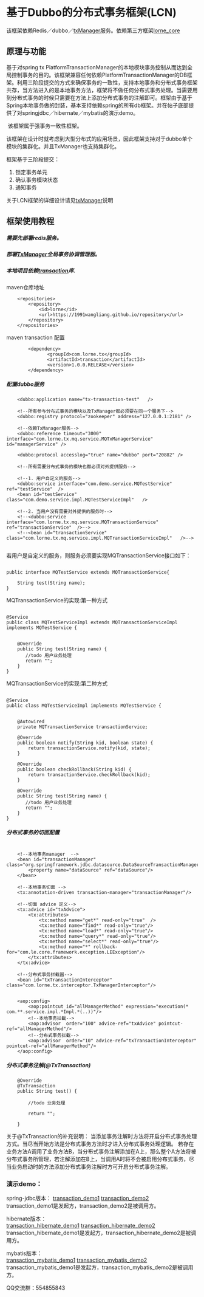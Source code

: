 # 基于Dubbo的分布式事务框架(LCN)

  该框架依赖Redis／dubbo／[txManager](https://github.com/1991wangliang/txManager)服务。依赖第三方框架[lorne_core](https://github.com/1991wangliang/lorne_core)
  
## 原理与功能
  基于对spring tx PlatformTransactionManager的本地模块事务控制从而达到全局控制事务的目的。该框架兼容任何依赖PlatformTransactionManager的DB框架。利用三阶段提交的方式来确保事务的一致性，支持本地事务和分布式事务框架共存，当方法进入的是本地事务方法，框架将不做任何分布式事务处理。当需要用到分布式事务的时候只需要在方法上添加分布式事务的注解即可。框架由于基于Spring本地事务做的封装，基本支持依赖spring的所有db框架。并在帖子底部提供了对springjdbc／hibernate／mybatis的演示demo。
  
  该框架属于强事务一致性框架。
  
  该框架在设计时就考虑到大型分布式的应用场景，因此框架支持对于dubbo单个模块的集群化。并且TxManager也支持集群化。
  
框架基于三阶段提交：
  
1. 锁定事务单元
2. 确认事务模块状态
3. 通知事务
   

关于LCN框架的详细设计请见[txManager](https://github.com/1991wangliang/txManager)说明


   
## 框架使用教程
##### 需要先部署redis服务。  
##### 部署[TxManager](https://github.com/1991wangliang/txManager)全局事务协调管理器。  
##### 本地项目依赖[transaction](https://github.com/1991wangliang/transaction)库.  

maven仓库地址

```$xslt
    <repositories>
        <repository>
            <id>lorne</id>
            <url>https://1991wangliang.github.io/repository</url>
        </repository>
    </repositories>
```
maven transaction 配置

``` 
        <dependency>
               <groupId>com.lorne.tx</groupId>
               <artifactId>transaction</artifactId>
               <version>1.0.0.RELEASE</version>
        </dependency> 
```
##### 配置dubbo服务
```
    <dubbo:application name="tx-transaction-test"   />

    <!--所有参与分布式事务的模块以及TxManager都必须要在同一个服务下-->
    <dubbo:registry protocol="zookeeper" address="127.0.0.1:2181" />

    <!--依赖TxManager服务-->
    <dubbo:reference timeout="3000" interface="com.lorne.tx.mq.service.MQTxManagerService" id="managerService" />

    <dubbo:protocol accesslog="true" name="dubbo" port="20882" />

    <!--所有需要分布式事务的模块也都必须对外提供服务-->

    <!--1. 用户自定义的服务-->
    <dubbo:service interface="com.demo.service.MQTestService" ref="testService"  />
    <bean id="testService" class="com.demo.service.impl.MQTestServiceImpl"   />

    <!--2. 当用户没有需要对外提供的服务时-->
    <!--<dubbo:service interface="com.lorne.tx.mq.service.MQTransactionService" ref="transactionService"  />-->
    <!--<bean id="transactionService" class="com.lorne.tx.mq.service.impl.MQTransactionServiceImpl"   />-->
    
```         
若用户是自定义的服务，则服务必须要实现MQTransactionService接口如下：
```$xslt

public interface MQTestService extends MQTransactionService{

    String test(String name);
}

```
MQTransactionService的实现:第一种方式
```$xslt

@Service
public class MQTestServiceImpl extends MQTransactionServiceImpl implements MQTestService {

    
    @Override
    public String test(String name) {
       //todo 用户业务处理 
       return "";
    }
}

```
MQTransactionService的实现:第二种方式
```$xslt

@Service
public class MQTestServiceImpl implements MQTestService {


    @Autowired
    private MQTransactionService transactionService;
    
    @Override
    public boolean notify(String kid, boolean state) {
        return transactionService.notify(kid, state);
    }

    @Override
    public boolean checkRollback(String kid) {
        return transactionService.checkRollback(kid);
    }

    @Override
    public String test(String name) {
       //todo 用户业务处理 
       return "";
    }
}

```

##### 分布式事务的切面配置
  
```$xslt

    <!--本地事务manager  -->
    <bean id="transactionManager" class="org.springframework.jdbc.datasource.DataSourceTransactionManager">
        <property name="dataSource" ref="dataSource"/>
    </bean>

    <!--本地事务切面 -->
    <tx:annotation-driven transaction-manager="transactionManager"/>

    <!--切面 advice 定义-->
    <tx:advice id="txAdvice">
        <tx:attributes>
            <tx:method name="get*" read-only="true"  />
            <tx:method name="find*" read-only="true"/>
            <tx:method name="load*" read-only="true"/>
            <tx:method name="query*" read-only="true"/>
            <tx:method name="select*" read-only="true"/>
            <tx:method name="*" rollback-for="com.le.core.framework.exception.LEException"/>
        </tx:attributes>
    </tx:advice>

    <!--分布式事务拦截器-->
    <bean id="txTransactionInterceptor" class="com.lorne.tx.interceptor.TxManagerInterceptor"/>


    <aop:config>
        <aop:pointcut id="allManagerMethod" expression="execution(* com.**.service.impl.*Impl.*(..))"/>
        <!--本地事务拦截-->
        <aop:advisor  order="100" advice-ref="txAdvice" pointcut-ref="allManagerMethod"/>
        <!--分布式事务拦截-->
        <aop:advisor  order="10" advice-ref="txTransactionInterceptor" pointcut-ref="allManagerMethod"/>
    </aop:config>

```

##### 分布式事务注解(@TxTransaction)
```$xslt
    @Override
    @TxTransaction
    public String test() {

        //todo 业务处理

        return "";

    }
```
关于@TxTransaction的补充说明：
当添加事务注解时方法将开启分布式事务处理方式。当尽当开始方法是分布式事务方法时才进入分布式事务处理逻辑。
若存在业务方法A调用了业务方法B，当分布式事务注解添加在A上，那么整个A方法将被分布式事务所管理，若注解添加在B上，当调用A时将不会被启用分布式事务，尽当业务启动时的方法添加分布式事务注解时方可开启分布式事务注解。


### 演示demo：  
spring-jdbc版本：
[transaction_demo1](https://github.com/1991wangliang/transaction_demo1) [transaction_demo2](https://github.com/1991wangliang/transaction_demo2)   
transaction_demo1是发起方，transaction_demo2是被调用方。

hibernate版本：  
[transaction_hibernate_demo1](https://github.com/1991wangliang/transaction_hibernate_demo1) [transaction_hibernate_demo2](https://github.com/1991wangliang/transaction_hibernate_demo2)   
transaction_hibernate_demo1是发起方，transaction_hibernate_demo2是被调用方。

mybatis版本：  
[transaction_mybatis_demo1](https://github.com/1991wangliang/transaction_mybatis_demo1) [transaction_mybatis_demo2](https://github.com/1991wangliang/transaction_mybatis_demo2)   
transaction_mybatis_demo1是发起方，transaction_mybatis_demo2是被调用方。

QQ交流群：554855843
